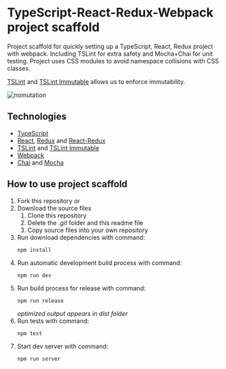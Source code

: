 # TypeScript-React-Redux-Webpack project scaffold
Project scaffold for quickly setting up a TypeScript, React, Redux project with webpack. Including TSLint for extra safety and Mocha+Chai for unit testing. Project uses CSS modules to avoid namespace collisions with CSS classes.

[TSLint](https://palantir.github.io/tslint/)
and
[TSLint Immutable](https://github.com/jonaskello/tslint-immutable)
allows us to enforce immutability.

![nomutation](https://user-images.githubusercontent.com/38290734/50814886-76d18c80-131b-11e9-82f9-6a037bd5e39a.gif)

## Technologies
- [TypeScript](https://www.typescriptlang.org/)
- [React](https://reactjs.org/), [Redux](https://redux.js.org/) and [React-Redux](https://react-redux.js.org/)
- [TSLint](https://palantir.github.io/tslint/) and [TSLint Immutable](https://github.com/jonaskello/tslint-immutable)
- [Webpack](https://webpack.js.org/)
- [Chai](https://www.chaijs.com/) and [Mocha](https://mochajs.org/)

## How to use project scaffold
1. Fork this repository or
1. Download the source files
    1. Clone this repository
    1. Delete the *.git* folder and this readme file
    1. Copy source files into your own repository
1. Run download dependencies with command:
    ```
    npm install
    ```
1. Run automatic development build process with command:
    ```
    npm run dev
    ```
1. Run build process for release with command:
    ```
    npm run release
    ```
    *optimized output appears in *dist* folder*
1. Run tests with command:
    ```
    npm test
    ```
1. Start dev server with command:
    ```
    npm run server
    ```
